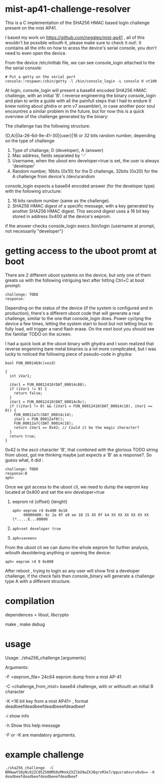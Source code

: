 # mist-ap41-challenge-resolver

This is a C implementation of the SHA256 HMAC based login challenge present on the mist AP41.

I based my work on https://github.com/neggles/mist-ap41 , all of this wouldn't be possible witouth it, please make sure to check it out!. It cointains all the info on how to acess the device's serial console, you don't need to even open the device.

From the device /etc/inittab file, we can see console_login attached to the the serial console:
```
# Put a getty on the serial port
console::respawn:/sbin/getty -l /bin/console_login -L console 0 vt100
```
At login, console_login will present a base64 encoded SHA256 HMAC challenge, with an initial 'B'. I reverse engineering the binary console_login and plan to write a guide with all the painfull steps that I had to endure (I knew noting about ghidra or arm v7 assambler), in case another poor soul encountres a similar problem in the future, but for now this is a quick overview of the challenge generated by the binary:

The challenge has the following structure:

{D,A}|0a-26-6d-9e-41-30|{user}|16 or 32 bits random number, depending on the type of challenge

1. Type of challange, D (developer), A (answer)
2. Mac address, fields separated by '-'
3. Username, when the uboot env developer=true is set, the user is always 'developer'
4. Random number, 16bits (0x10) for the D challenge, 32bits (0x20) for the A challenge from device's /dev/urandom

console_login expects a base64 encoded answer (for the developer type) with the following structure:

1. 16 bits random number (same as the challenge).
2. SHA256 HMAC digest of a specific message, with a key generated by another SHA256 HMAC digest. This second digest uses a 16 bit key stored in address 0x400 at the device's eeprom.

if the answer checks console_login execs /bin/login {username at prompt, not necessarily "developer"}

# getting access to the uboot promt at boot

There are 2 different uboot systems on the device, but only one of them greats us with the following intriguing text after hitting Ctrl+C at boot prompt: 
```
challenge: TODO
response: 
```
Depending on the status of the device (if the system is configured and in production), there's a different uboot code that will generate a real challenge, similar to the one that console_login does. Power cyclyng the device a few times, letting the system start to boot but not letting linux to fully load, will trigger a nand flash erase. On the next boot you should see the familiar TODO on the screen. 

I had a quick look at the uboot binary with ghydra and I soon realized that reverse engeniring bare metal binaries is a lot more complicated, but I was lucky to noticed the following piece of pseudo-code in ghydra:
```
bool FUN_00014b9c(void)

{
  int iVar1;
  
  iVar1 = FUN_00012410(DAT_00014c08);
  if (iVar1 != 0) {
    return false;
  }
  iVar1 = FUN_00012410(DAT_00014c0c);
  if ((iVar1 != 0) && (iVar1 = FUN_00012410(DAT_00014c10), iVar1 == 0)) {
    FUN_00012a7c(DAT_00014c14);
    iVar1 = FUN_00012af0();
    FUN_00012a7c(DAT_00014c18);
    return iVar1 == 0x42; // Could it be the magic character?  
  }
  return true;
}
```
0x42 is the ascii character 'B', that combined with the glorious TODO string from uboot, got me thinking maybe just expects a 'B' as a response?. So guess what, it did :
```
challenge: TODO
response:B
aph> 
```

Once we got access to the uboot cli, we need to dump the eeprom key located at 0x400 and set the env developer=true
1. eeprom rd {offset} {lenght} 
   ```
   aph> eeprom rd 0x400 0x10
        00000400: 6c 2a 8f a9 ee 10 15 45 0f b4 XX XX XX XX XX XX    l*.....E...00000
   ```
2.
   ```
   aph>set developer true
   ```
3.
   ```
   aph>saveenv
   ```

From the uboot cli we can dumo the whole eeprom for further analysis, witouth desoldering anything or opening the device:
```
aph> eeprom rd 0 0x800
```

After reboot , trying to login as any user will show first a developer challenge, if the check fails then console_binary will generate a challenge type A with a different structure. 

# compilation

dependences = libssl, libcrypto

make , make debug

# usage 

Usage: ./sha256_challenge [arguments]

Arguments:

  -F <eeprom_file> 24c64 eeprom dump from a mist AP-41
  
  -C <challenge_from_mist> base64 challenge, with or withouth an initial B character
  
  -K <16 bit key from a mist AP41> , format deadbeefdeadbeefdeadbeeefdeadbeef 
  
  -i show info
  
  -h Show this help message

  

-F or -K are mandatory arguments.
# example challenge

```
./sha256_challenge  -C BRHwwYS0yNi02ZC05ZS00MS0zMHxkZXZlbG9wZXJ8qrvM3e7/qqusra6vuru8vQ== -K deadbeefdeadbeefdeadbeeefdeadbeef
```


